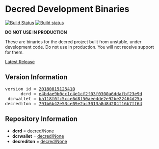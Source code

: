 
# Decred Development Binaries

[![Build Status](https://travis-ci.org/matheusd/decred-weekly-builds.svg?branch=v20180815125410)](https://travis-ci.org/matheusd/decred-weekly-builds) [![Build status](https://ci.appveyor.com/api/projects/status/hncgrnv0xuqb6s3c/branch/v20180815125410?svg=true)](https://ci.appveyor.com/project/matheusd/decred-weekly-builds/branch/v20180815125410)


**DO NOT USE IN PRODUCTION**

These are binaries for the decred project built from unstable, under development
code. Do not use in production. You will not receive support for them.

[Latest Release](https://github.com/matheusd/decred-weekly-builds/releases/latest)

## Version Information

<pre>
version id = <a href="https://github.com/matheusd/decred-weekly-builds/releases/tag/v20180815125410">20180815125410</a>
      dcrd = <a href="https://github.com/decred/dcrd/commits/e4bdae9b0cc1c4e1cf2f03f0300a6ddafbf23e9d">e4bdae9b0cc1c4e1cf2f03f0300a6ddafbf23e9d</a>
 dcrwallet = <a href="https://github.com/decred/dcrwallet/commits/ba118f0fc5cce6d8f50aee4de2e92be22464d25a">ba118f0fc5cce6d8f50aee4de2e92be22464d25a</a>
decrediton = <a href="https://github.com/decred/decrediton/commits/791b6b42e53ce09e2ac3013a8d8d204f16b7ff64">791b6b42e53ce09e2ac3013a8d8d204f16b7ff64</a>
</pre>

## Repository Information

- **dcrd** = [decred/None](https://github.com/decred/dcrd)
- **dcrwallet** = [decred/None](https://github.com/decred/dcrwallet)
- **decrediton** = [decred/None](https://github.com/decred/decrediton)


